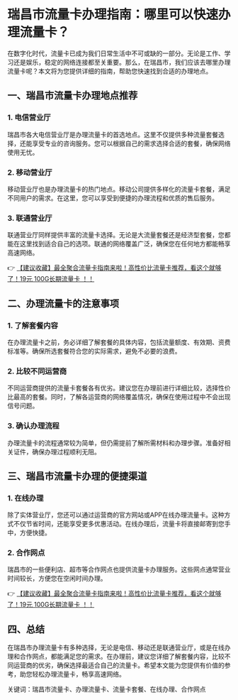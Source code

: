# 瑞昌市流量卡办理指南：哪里可以快速办理流量卡？

在数字化时代，流量卡已成为我们日常生活中不可或缺的一部分。无论是工作、学习还是娱乐，稳定的网络连接都至关重要。那么，在瑞昌市，我们应该去哪里办理流量卡呢？本文将为您提供详细的指南，帮助您快速找到合适的办理地点。

## 一、瑞昌市流量卡办理地点推荐

### 1. 电信营业厅
瑞昌市各大电信营业厅是办理流量卡的首选地点。这里不仅提供多种流量套餐选择，还能享受专业的咨询服务。您可以根据自己的需求选择合适的套餐，确保网络使用无忧。

### 2. 移动营业厅
移动营业厅也是办理流量卡的热门地点。移动公司提供多样化的流量卡套餐，满足不同用户的需求。在这里，您可以享受到便捷的办理流程和优质的售后服务。

### 3. 联通营业厅
联通营业厅同样提供丰富的流量卡选择。无论是大流量套餐还是经济型套餐，您都能在这里找到适合自己的选项。联通的网络覆盖广泛，确保您在任何地方都能畅享高速网络。

👉 [【建议收藏】最全聚合流量卡指南来啦！高性价比流量卡推荐，看这个就够了！19元 100G长期流量卡 ！！](https://bit.ly/Liuliangka)

## 二、办理流量卡的注意事项

### 1. 了解套餐内容
在办理流量卡之前，务必详细了解套餐的具体内容，包括流量额度、有效期、资费标准等。确保所选套餐符合您的实际需求，避免不必要的浪费。

### 2. 比较不同运营商
不同运营商提供的流量卡套餐各有优劣。建议您在办理前进行详细比较，选择性价比最高的套餐。同时，了解各运营商的网络覆盖情况，确保在使用过程中不会出现信号问题。

### 3. 确认办理流程
办理流量卡的流程通常较为简单，但仍需提前了解所需材料和办理步骤。准备好相关证件，确保办理过程顺利无阻。

## 三、瑞昌市流量卡办理的便捷渠道

### 1. 在线办理
除了实体营业厅，您还可以通过运营商的官方网站或APP在线办理流量卡。这种方式不仅节省时间，还能享受更多优惠活动。在线办理后，流量卡将直接邮寄到您手中，方便快捷。

### 2. 合作网点
瑞昌市的一些便利店、超市等合作网点也提供流量卡办理服务。这些网点通常营业时间较长，方便您在空闲时间办理。

👉 [【建议收藏】最全聚合流量卡指南来啦！高性价比流量卡推荐，看这个就够了！19元 100G长期流量卡 ！！](https://bit.ly/Liuliangka)

## 四、总结

在瑞昌市办理流量卡有多种选择，无论是电信、移动还是联通营业厅，或是在线办理和合作网点，都能满足您的需求。在办理前，建议您详细了解套餐内容，比较不同运营商的优劣，确保选择最适合自己的流量卡。希望本文能为您提供有价值的参考，助您轻松办理流量卡，畅享高速网络。

关键词：瑞昌市流量卡、办理流量卡、流量卡套餐、在线办理、合作网点